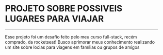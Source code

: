 <h1>PROJETO SOBRE POSSIVEIS LUGARES PARA VIAJAR</h1>
<hr>
<p>Esse projeto foi um desafio feito pelo meu curso full-stack, recém comprado, da rocketseat! Busco aprimorar meus conhecimento realizando um site sobre locias para viagens em famílias ou grupos de amigos</p>
